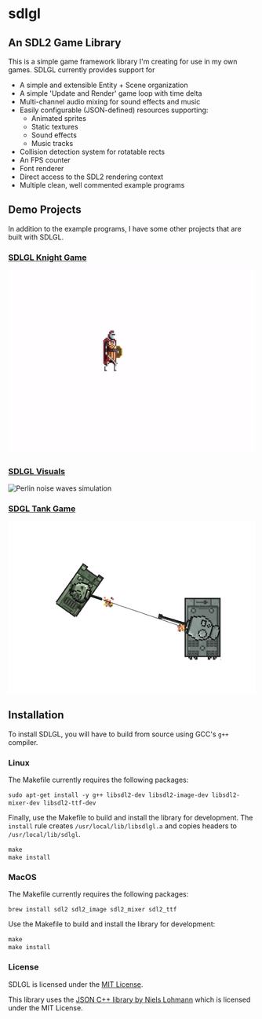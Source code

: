 # sdlgl


## An SDL2 Game Library

This is a simple game framework library I'm creating for use in my own games. SDLGL currently provides support for 
* A simple and extensible Entity + Scene organization
* A simple 'Update and Render' game loop with time delta
* Multi-channel audio mixing for sound effects and music
* Easily configurable (JSON-defined) resources supporting:
	* Animated sprites
	* Static textures
	* Sound effects
	* Music tracks
* Collision detection system for rotatable rects
* An FPS counter
* Font renderer
* Direct access to the SDL2 rendering context
* Multiple clean, well commented example programs


## Demo Projects

In addition to the example programs, I have some other projects that are built with SDLGL.

### [SDLGL Knight Game](https://github.com/graysonpike/sdlgl-knight-game)
![Knight game gameplay](screenshots/knight.gif)

### [SDLGL Visuals](https://github.com/graysonpike/sdlgl-visuals)
![Perlin noise waves simulation](screenshots/waves.gif)

### [SDGL Tank Game](https://github.com/graysonpike/sdlgl-tank-game)
![Tank game gameplay](screenshots/tanks.png)



## Installation

To install SDLGL, you will have to build from source using GCC's `g++` compiler.
### Linux

The Makefile currently requires the following packages:

```
sudo apt-get install -y g++ libsdl2-dev libsdl2-image-dev libsdl2-mixer-dev libsdl2-ttf-dev
```

Finally, use the Makefile to build and install the library for development. The `install` rule creates `/usr/local/lib/libsdlgl.a` and copies headers to `/usr/local/lib/sdlgl`.
```
make
make install
```

### MacOS

The Makefile currently requires the following packages:

```
brew install sdl2 sdl2_image sdl2_mixer sdl2_ttf
```

Use the Makefile to build and install the library for development:
```
make
make install
```

### License
SDLGL is licensed under the [MIT License](https://github.com/graysonpike/sdlgl/blob/master/LICENSE).

This library uses the [JSON C++ library by Niels Lohmann](https://github.com/nlohmann/json) which is licensed under the MIT License.